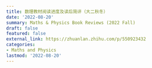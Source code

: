 ```yaml
---
title: 数理教材阅读进度及读后简评（大二秋冬）
date: '2022-08-20'
summary: Maths & Physics Book Reviews (2022 Fall)
draft: false
featured: false
external_link: https://zhuanlan.zhihu.com/p/550923432
categories:
- Maths and Physics
lastmod: '2022-08-20'
---
```



